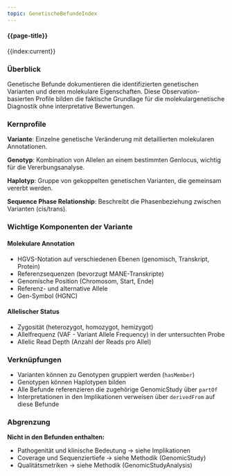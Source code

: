 ```yaml
---
topic: GenetischeBefundeIndex
---
```


#### {{page-title}}

{{index:current}}

### Überblick

Genetische Befunde dokumentieren die identifizierten genetischen Varianten und deren molekulare Eigenschaften. Diese Observation-basierten Profile bilden die faktische Grundlage für die molekulargenetische Diagnostik ohne interpretative Bewertungen.

### Kernprofile

**Variante**: Einzelne genetische Veränderung mit detaillierten molekularen Annotationen.

**Genotyp**: Kombination von Allelen an einem bestimmten Genlocus, wichtig für die Vererbungsanalyse.

**Haplotyp**: Gruppe von gekoppelten genetischen Varianten, die gemeinsam vererbt werden.

**Sequence Phase Relationship**: Beschreibt die Phasenbeziehung zwischen Varianten (cis/trans).

### Wichtige Komponenten der Variante

#### Molekulare Annotation
- HGVS-Notation auf verschiedenen Ebenen (genomisch, Transkript, Protein)
- Referenzsequenzen (bevorzugt MANE-Transkripte)
- Genomische Position (Chromosom, Start, Ende)
- Referenz- und alternative Allele
- Gen-Symbol (HGNC)

#### Allelischer Status
- Zygosität (heterozygot, homozygot, hemizygot)
- Allelfrequenz (VAF - Variant Allele Frequency) in der untersuchten Probe
- Allelic Read Depth (Anzahl der Reads pro Allel)

### Verknüpfungen

- Varianten können zu Genotypen gruppiert werden (`hasMember`)
- Genotypen können Haplotypen bilden
- Alle Befunde referenzieren die zugehörige GenomicStudy über `partOf`
- Interpretationen in den Implikationen verweisen über `derivedFrom` auf diese Befunde

### Abgrenzung

**Nicht in den Befunden enthalten:**
- Pathogenität und klinische Bedeutung → siehe Implikationen
- Coverage und Sequenziertiefe → siehe Methodik (GenomicStudy)
- Qualitätsmetriken → siehe Methodik (GenomicStudyAnalysis)